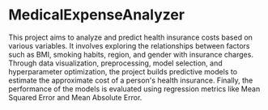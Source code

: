 # MedicalExpenseAnalyzer

This project aims to analyze and predict health insurance costs based on various variables. It involves exploring the relationships between factors such as BMI, smoking habits, region, and gender with insurance charges. Through data visualization, preprocessing, model selection, and hyperparameter optimization, the project builds predictive models to estimate the approximate cost of a person's health insurance. Finally, the performance of the models is evaluated using regression metrics like Mean Squared Error and Mean Absolute Error.

